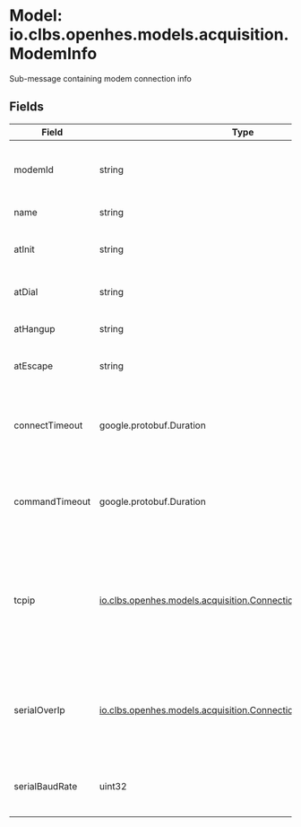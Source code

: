 # Model: io.clbs.openhes.models.acquisition.ModemInfo

Sub-message containing modem connection info

## Fields

| Field | Type | Description |
| --- | --- | --- |
| modemId | string | The modem identifier. It is automatically generated during creation. |
| name | string | The name of the modem. |
| atInit | string | The modem initialization command, e.g. AT&FE0X3 |
| atDial | string | The modem dial command, e.g. ATD. |
| atHangup | string | The modem hangup command, e.g. ATH. |
| atEscape | string | The modem escape command, e.g. +++. |
| connectTimeout | google.protobuf.Duration | The modem connection timeout, if applicable given by the modem_connection field. |
| commandTimeout | google.protobuf.Duration | The modem command timeout, if applicable given by the modem_connection field. |
| tcpip | [io.clbs.openhes.models.acquisition.ConnectionTypeDirectTcpIp](model-io-clbs-openhes-models-acquisition-connectiontypedirecttcpip.md) | The TCP connection type. The modem has either TCP or there is a IP-to-serial converter which handles the serial configuration so no additional serial configuration is needed. |
| serialOverIp | [io.clbs.openhes.models.acquisition.ConnectionTypeControlledSerial](model-io-clbs-openhes-models-acquisition-connectiontypecontrolledserial.md) | The serial over IP connection type. The modem is connected behind an IP-to-serial converter and needs connection specific handling. |
| serialBaudRate | uint32 | The serial baud rate, if applicable given by the modem_connection field. |

